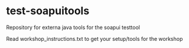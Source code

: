 # test-soapuitools
Repository for externa java tools for the soapui testtool

Read workshop_instructions.txt to get your setup/tools for the workshop
